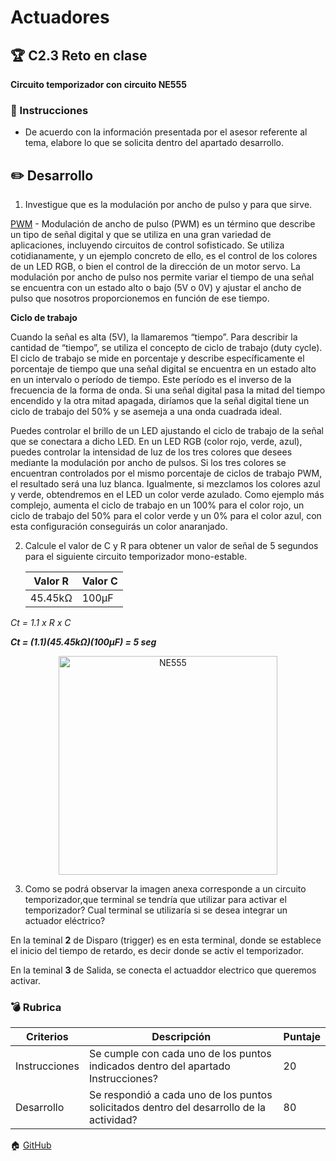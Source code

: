 # Actuadores

## :trophy: C2.3 Reto en clase

**Circuito temporizador con circuito NE555**

### :blue_book: Instrucciones

- De acuerdo con la información presentada por el asesor referente al tema, elabore lo que se solicita dentro del apartado desarrollo.

## :pencil2: Desarrollo

1. Investigue que es la modulación por ancho de pulso y para que sirve.

[PWM](https://cursos.mcielectronics.cl/2019/06/18/modulacion-por-ancho-de-pulsos/) - Modulación de ancho de pulso (PWM) es un término que describe un tipo de señal digital y que se utiliza en una gran variedad de aplicaciones, incluyendo circuitos de control sofisticado.
Se utiliza cotidianamente, y un ejemplo concreto de ello, es el control de los colores de un LED RGB, o bien el control de la dirección de un motor servo.
La modulación por ancho de pulso nos permite variar el tiempo de una señal se encuentra con un estado alto o bajo (5V o 0V) y ajustar el ancho de pulso que nosotros proporcionemos en función de ese tiempo.

**Ciclo de trabajo**

Cuando la señal es alta (5V), la llamaremos “tiempo”. Para describir la cantidad de “tiempo”, se utiliza el concepto de ciclo de trabajo (duty cycle). El ciclo de trabajo se mide en porcentaje y describe específicamente el porcentaje de tiempo que una señal digital se encuentra en un estado alto en un intervalo o período de tiempo. Este período es el inverso de la frecuencia de la forma de onda. Si una señal digital pasa la mitad del tiempo encendido y la otra mitad apagada, diríamos que la señal digital tiene un ciclo de trabajo del 50% y se asemeja a una onda cuadrada ideal.

Puedes controlar el brillo de un LED ajustando el ciclo de trabajo de la señal que se conectara a dicho LED.
En un LED RGB (color rojo, verde, azul), puedes controlar la intensidad de luz de los tres colores que desees mediante la modulación por ancho de pulsos.
Si los tres colores se encuentran controlados por el mismo porcentaje de ciclos de trabajo PWM, el resultado será una luz blanca. Igualmente, si mezclamos los colores azul y verde, obtendremos en el LED un color verde azulado. Como ejemplo más complejo, aumenta el ciclo de trabajo en un 100% para el color rojo, un ciclo de trabajo del 50% para el color verde y un 0% para el color azul, con esta configuración conseguirás un color anaranjado.

2. Calcule el valor de C y R para obtener un valor de señal de 5 segundos para el siguiente circuito temporizador mono-estable.

    Valor R | Valor C |
    ---------|----------|
    45.45kΩ | 100μF |

*Ct = 1.1 x R x C*

***Ct = (1.1)(45.45kΩ)(100μF) = 5 seg***

<p align="center">
    <img alt="NE555" src="../Markdown/Imagenes/C2.x_CircuitoTemporizadorNE555.png" width=350 height=350>
</p>

3. Como se podrá observar la imagen anexa corresponde a un circuito temporizador,que terminal se tendría que utilizar para activar el temporizador? Cual terminal se utilizaría si se desea integrar un actuador eléctrico?

En la teminal **2**  de Disparo (trigger) es en esta terminal, donde se establece el inicio del tiempo de retardo, es decir donde se activ el temporizador.

En la teminal **3**  de Salida, se conecta el actuaddor electrico que queremos activar.


### :bomb: Rubrica

| Criterios     | Descripción                                                                                  | Puntaje |
| ------------- | -------------------------------------------------------------------------------------------- | ------- |
| Instrucciones | Se cumple con cada uno de los puntos indicados dentro del apartado Instrucciones?            | 20 |
| Desarrollo    | Se respondió a cada uno de los puntos solicitados dentro del desarrollo de la actividad?     | 80      |

:house: [GitHub](https://github.com/EmmanuelARodriguez/Markdown)